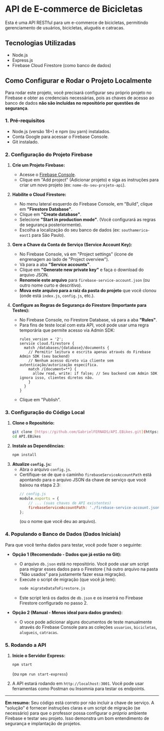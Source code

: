 # API de E-commerce de Bicicletas

Esta é uma API RESTful para um e-commerce de bicicletas, permitindo gerenciamento de usuários, bicicletas, aluguéis e catracas.

## Tecnologias Utilizadas

* Node.js
* Express.js
* Firebase Cloud Firestore (como banco de dados)

## Como Configurar e Rodar o Projeto Localmente

Para rodar este projeto, você precisará configurar seu próprio projeto no Firebase e obter as credenciais necessárias, pois as chaves de acesso ao banco de dados **não são incluídas no repositório por questões de segurança**.

### 1. Pré-requisitos

* Node.js (versão 18+) e npm (ou yarn) instalados.
* Conta Google para acessar o Firebase Console.
* Git instalado.

### 2. Configuração do Projeto Firebase

1.  **Crie um Projeto Firebase:**
    * Acesse o [Firebase Console](https://console.firebase.google.com/).
    * Clique em "Add project" (Adicionar projeto) e siga as instruções para criar um novo projeto (ex: `nome-do-seu-projeto-api`).

2.  **Habilite o Cloud Firestore:**
    * No menu lateral esquerdo do Firebase Console, em "Build", clique em **"Firestore Database"**.
    * Clique em **"Create database"**.
    * Selecione **"Start in production mode"**. (Você configurará as regras de segurança posteriormente).
    * Escolha a localização do seu banco de dados (ex: `southamerica-east1` para São Paulo).

3.  **Gere a Chave da Conta de Serviço (Service Account Key):**
    * No Firebase Console, vá em "Project settings" (ícone de engrenagem ao lado de "Project overview").
    * Vá para a aba **"Service accounts"**.
    * Clique em **"Generate new private key"** e faça o download do arquivo JSON.
    * **Renomeie este arquivo** para `firebase-service-account.json` (ou outro nome curto e descritivo).
    * **Mova este arquivo para a raiz da pasta do projeto** que você clonou (onde está `index.js`, `config.js`, etc.).

4.  **Configure as Regras de Segurança do Firestore (Importante para Testes):**
    * No Firebase Console, no Firestore Database, vá para a aba **"Rules"**.
    * Para fins de teste local com esta API, você pode usar uma regra temporária que permite acesso via Admin SDK:
        ```firestore
        rules_version = '2';
        service cloud.firestore {
          match /databases/{database}/documents {
            // Permitir leitura e escrita apenas através do Firebase Admin SDK (seu backend)
            // Nenhum acesso direto via cliente sem autenticação/autorização específica.
            match /{document=**} {
              allow read, write: if false; // Seu backend com Admin SDK ignora isso, clientes diretos não.
            }
          }
        }
        ```
    * Clique em "Publish".

### 3. Configuração do Código Local

1.  **Clone o Repositório:**
    ```bash
    git clone [https://github.com/GabrielFERNADS/API.EBikes.git](https://github.com/GabrielFERNADS/API.EBikes.git)
    cd API.EBikes
    ```
2.  **Instale as Dependências:**
    ```bash
    npm install
    ```
3.  **Atualize `config.js`:**
    * Abra o arquivo `config.js`.
    * Certifique-se de que o caminho `firebaseServiceAccountPath` está apontando para o arquivo JSON da chave de serviço que você baixou na etapa 2.3:
        ```javascript
        // config.js
        module.exports = {
            // ... (suas chaves de API existentes)
            firebaseServiceAccountPath: './firebase-service-account.json' // CONFIRA ESTE CAMINHO!
        };
        ```
        (ou o nome que você deu ao arquivo).

### 4. Populando o Banco de Dados (Dados Iniciais)

Para que você tenha dados para testar, você pode fazer o seguinte:

* **Opção 1 (Recomendado - Dados que já estão no Git):**
    * O arquivo `db.json` está no repositório. Você pode usar um script para migrar esses dados para o Firestore ( há outro arquivo na pasta "Não usados" para justamente fazer essa migração).
    * Execute o script de migração (que você já tem):
        ```bash
        node migrateDataToFirestore.js
        ```
    * Este script lerá os dados de `db.json` e os inserirá no Firebase Firestore configurado no passo 2.

* **Opção 2 (Manual - Menos ideal para dados grandes):**
    * O voce pode adicionar alguns documentos de teste manualmente através do Firebase Console para as coleções `usuarios`, `bicicletas`, `alugueis`, `catracas`.

### 5. Rodando a API

1.  **Inicie o Servidor Express:**
    ```bash
    npm start
    ```
    (ou `npm run start-express`)

2.  A API estará rodando em `http://localhost:3001`. Você pode usar ferramentas como Postman ou Insomnia para testar os endpoints.

---

**Em resumo:** Seu código está correto por não incluir a chave de serviço. A "solução" é fornecer instruções claras e um script de migração (se necessário) para que o professor possa configurar o *próprio* ambiente Firebase e testar seu projeto. Isso demonstra um bom entendimento de segurança e implantação de projetos.
